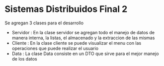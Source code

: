 # Sistemas Distribuidos Final 2
Se agregan 3 clases para el desarrollo
- Servidor : En la clase servidor se agregan todo el manejo de datos de manera interna, la listas, el almacenado y la extraccion de las mismas
- Cliente : En la clase cliente se puede visualizar el menu con las operaciones que puede realizar el usuario
- Data : La clase Data consiste en un DTO que sirve para el mejor manejo de los datos

